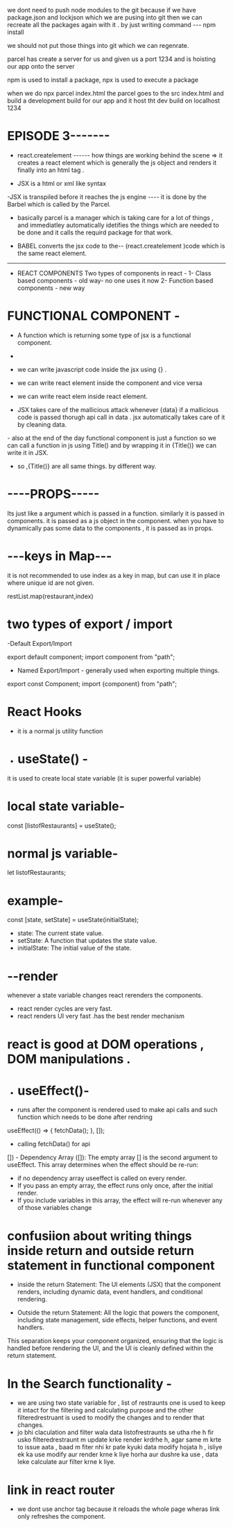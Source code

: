we dont need to push node modules to the git because if we have package.json and lockjson which we are pusing into git then we  can recreate all the packages again with it . by just writing command --- npm install

we should not put those things into git which we can regenrate.

parcel has  create a server for us and given us a port 1234 and is hoisting our app onto the server


 npm is used to install a package, npx is used to execute a package 

  when we do npx parcel index.html the parcel goes to the src index.html and build a development build for our app and it host tht dev build on localhost 1234


# EPISODE 3-------

- react.createlement    ------ how things are working behind the scene => it creates a react element which is generally the js object  and renders it finally into an html tag .

- JSX is a html or xml like syntax 

-JSX is transpiled before it reaches the js engine ---- it is done by the Barbel which is called by the Parcel.

- basically parcel is a manager which is taking care for a lot of things , and immediatley automatically idetifies the things which  are needed to be done and it calls the requird package for that work.

-  BABEL  converts the jsx code  to the-- (react.createlement )code which is the same react element.

-----------
- REACT COMPONENTS
  Two types of components in react -
  1- Class based components - old way- no one uses it now
  2- Function based components - new way


 # FUNCTIONAL COMPONENT - 

- A function which is returning some type of jsx is a functional component.
-


- we can write javascript code inside the jsx using {} .

- we can write react element inside the component and vice versa
- we can write react elem inside react element.

- JSX takes care of the mallicious attack whenever {data} if a mallicious code is passed thorugh api call in data . jsx automatically takes care of it by cleaning data.

-<Title/> is same as <Title> </Title>
 also 
 at the end of the day functional component is just a function so we can call a function in js using Title() and by wrapping it in {Title()}  we can write it in JSX.

- so <Title/>,<Title> </Title> ,{Title()}  are all same things. by different way.



 # ----PROPS-----
Its just like a argument which is passed in a function. similarly it is passed in components.
it is passed as a js object in the component.
when you have to dynamically pas some data to the components , it is passed as in props.


# ---keys in Map---

it is not recommended to use index as a key in map, but can use it in place where unique id are  not given.

restList.map(restaurant,index)



# two types of export / import

-Default Export/Import 

export default component;
import component from "path";

- Named Export/Import - generally used when exporting multiple things.

export const Component;
import {component} from "path";



# React Hooks
- it is a normal js utility function

-  # useState() -
 it is used to create local state variable (it is super powerful variable)
# local state variable- 
const [listofRestaurants] = useState();
# normal js variable-
let listofRestaurants;
# example-
const [state, setState] = useState(initialState);
- state: The current state value.
- setState: A function that updates the state value.
- initialState: The initial value of the state.

# --render
whenever a state variable changes react rerenders the components.
- react render cycles are very fast.
- react renders UI very fast .has the best render mechanism

 

# react is good at DOM operations , DOM manipulations .



- # useEffect()- 
- runs after the component is rendered used to make api calls and such function which needs to be done after rendring 

useEffect(() => {
    fetchData();
   }, []);


- calling fetchData() for api

[]) - Dependency Array ([]): The empty array [] is the second argument to useEffect. This array determines when the effect should be re-run:

- if no dependency array useeffect is called on every render.
- If you pass an empty array, the effect runs only once, after the initial render.
- If you include variables in this array, the effect will re-run whenever any of those variables change


# confusiion about writing things inside return and outside return statement in functional component

- inside the return Statement: The UI elements (JSX) that the component renders, including dynamic data, event handlers, and conditional rendering.

- Outside the return Statement: All the logic that powers the component, including state management, side effects, helper functions, and event handlers.

This separation keeps your component organized, ensuring that the logic is handled before rendering the UI, and the UI is cleanly defined within the return statement.


# In the Search functionality -
- we are using two state variable for , list of restraunts one is used to keep it intact for the filtering and calculating purpose and the other filteredrestruant is used to modify the changes and to render that changes.
- jo bhi claculation and filter wala data listofrestraunts se utha rhe h fir usko filteredrestraunt m update krke render krdrhe h, agar same m krte to issue aata , baad m fiter nhi kr pate kyuki data modify hojata h , isliye ek ka use modify aur render krne k liye horha aur dushre ka use , data leke calculate aur filter krne k liye.


# link in react router

- we dont use anchor tag because it reloads the whole page wheras link only refreshes the component.
















